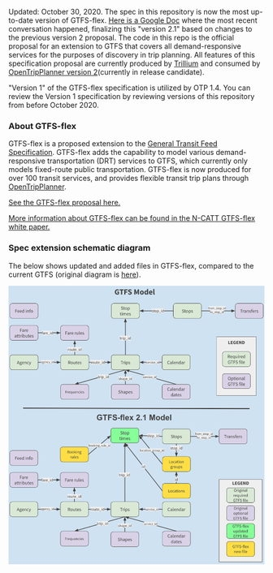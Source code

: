Updated: October 30, 2020. The spec in this repository is now the most up-to-date version of GTFS-flex.  [Here is a Google Doc](https://docs.google.com/document/d/1PyYK6JVzz52XEx3FXqAJmoVefHFqZTHS4Mpn20dTuKE/edit#) where the most recent conversation happened, finalizing this "version 2.1" based on changes to the previous version 2 proposal. The code in this repo is the official proposal for an extension to GTFS that covers all demand-responsive services for the purposes of discovery in trip planning. All features of this specification proposal are currently produced by [Trillium](https://trilliumtransit.com/) and consumed by [OpenTripPlanner version 2](http://docs.opentripplanner.org/en/2.0-rc/)(currently in release candidate).

"Version 1" of the GTFS-flex specification is utilized by OTP 1.4. You can review the Version 1 specification by reviewing versions of this repository from before October 2020.

### About GTFS-flex

GTFS-flex is a proposed extension to the [General Transit Feed Specification](http://gtfs.org/). GTFS-flex adds the capability to model various demand-responsive transportation (DRT) services to GTFS, which currently only models fixed-route public transportation. GTFS-flex is now produced for over 100 transit services, and provides flexible transit trip plans through [OpenTripPlanner](https://www.opentripplanner.org/).

[See the GTFS-flex proposal here.](spec/reference.md)

[More information about GTFS-flex can be found in the N-CATT GTFS-flex white paper.]()

### Spec extension schematic diagram

The below shows updated and added files in GTFS-flex, compared to the current GTFS (original diagram is [here](https://docs.google.com/drawings/d/1g1kuTZPLFphMa942htywksIhxXqM_mMFCROOiEw5eNo/edit?usp=sharing)).

![Diagram of added files in GTFS-flex](spec/GTFS_GTFS-flex_2.1_Schema_Diagram.png)
